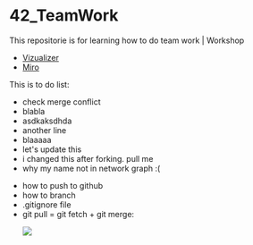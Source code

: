 # 42_TeamWork
This repositorie is for learning how to do team work | Workshop
- <a href="https://learngitbranching.js.org" target="_blank">Vizualizer</a>
- <a href="https://miro.com/welcomeonboard/ZFdFdXRNNXViZmlYcVpuSUwxbEJlVkhnNlVEa0hZVTY4UlhzelhSQTVqYlYxV1pYbzBna2UySndXMmxFem45NHwzNDU4NzY0NTc1NzUxNTA0Njc5fDI=?share_link_id=351684285921" target="_blank">Miro</a>

<p>This is to do list:<br>
	<ul>
		<li>check merge conflict</li>
		<li>blabla</li>
		<li>asdkaksdhda</li>
		<li>another line</li>
		<li>blaaaaa</li>
		<li>let's update this</li>
		<li>i changed this after forking. pull me</li>
		<li>why my name not in network graph :(</li>
	</ul>

<ul>
<li>how to push to github</li>
<li>how to branch</li>
<li>.gitignore file</li>
<li>git pull = git fetch + git merge: <p><img src="https://i.ytimg.com/vi/KmagW60Li-o/maxresdefault.jpg"></p></li>
</ul>
</p>
